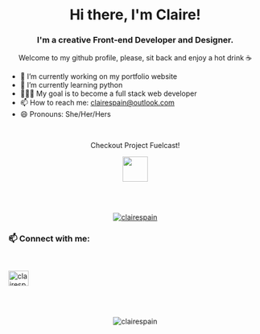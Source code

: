<h1 align="center"> Hi there, I'm Claire!</h1>

<h3 align="center"> I'm a creative Front-end Developer and Designer.</h3>

<p align="center">Welcome to my github profile, please, sit back and enjoy a hot drink ☕</p>

- 🔭 I’m currently working on my portfolio website
- 🌱 I’m currently learning python
- 👨🏻‍💻 My goal is to become a full stack web developer
- 📫 How to reach me: clairespain@outlook.com
- 😄 Pronouns: She/Her/Hers
  
<br/>
<p align="center" > Checkout Project Fuelcast! </p>
<p align="center">
<a href="https://www.fuelcast.net" align="center">
  <img src="https://assets.codepen.io/5120460/wildfire.png" height="50px">
<a>
 </p>
  
<br>
<br>
<p align="center"> <a href="https://github.com/ryo-ma/github-profile-trophy"><img src="https://github-profile-trophy.vercel.app/?username=clairespain&row=1&theme=gitdimmed&margin-w=15&margin-h=15&no-frame=true" alt="clairespain" /></a> </p>

<h3 align="left">📫 Connect with me:</h3>
<br/>
<p align="left">

<!-- <a href="clairespain.com" target="blank"><img align="center" src="https://raw.githubusercontent.com/rahuldkjain/github-profile-readme-generator/master/src/images/icons/Social/globe.svg" alt="claire-spain" height="30" width="40" /></a> -->
<!-- <a href="https://linkedin.com/in/claire-spain" target="blank"><img align="center" src="https://raw.githubusercontent.com/rahuldkjain/github-profile-readme-generator/master/src/images/icons/Social/linked-in-alt.svg" alt="claire-spain" height="30" width="40" /></a>
s
<a href="https://dribbble.com/clairespain" target="blank"><img align="center" src="https://raw.githubusercontent.com/rahuldkjain/github-profile-readme-generator/master/src/images/icons/Social/dribbble.svg" alt="clairespain" height="30" width="40" /></a>
-->
<a href="https://www.behance.net/clairespain/projects" target="blank"><img align="center" src="https://raw.githubusercontent.com/rahuldkjain/github-profile-readme-generator/master/src/images/icons/Social/behance.svg" alt="clairespain" height="30" width="40" /></a>
<!-- </p> -->
<br/>
<br/>


<!-- <h3 align="left">Languages and Tools:</h3>
<br/>
<p align="left"> <a href="https://developer.android.com" target="_blank"> <img src="https://raw.githubusercontent.com/devicons/devicon/master/icons/android/android-original-wordmark.svg" alt="android" width="40" height="40"/> </a> <a href="https://getbootstrap.com" target="_blank"> <img src="https://raw.githubusercontent.com/devicons/devicon/master/icons/bootstrap/bootstrap-plain-wordmark.svg" alt="bootstrap" width="40" height="40"/> </a> <a href="https://canvasjs.com" target="_blank"> <img src="https://raw.githubusercontent.com/Hardik0307/Hardik0307/master/assets/canvasjs-charts.svg" alt="canvasjs" width="40" height="40"/> </a> <a href="https://www.w3schools.com/css/" target="_blank"> <img src="https://raw.githubusercontent.com/devicons/devicon/master/icons/css3/css3-original-wordmark.svg" alt="css3" width="40" height="40"/> </a> <a href="https://firebase.google.com/" target="_blank"> <img src="https://www.vectorlogo.zone/logos/firebase/firebase-icon.svg" alt="firebase" width="40" height="40"/> </a> <a href="https://cloud.google.com" target="_blank"> <img src="https://www.vectorlogo.zone/logos/google_cloud/google_cloud-icon.svg" alt="gcp" width="40" height="40"/> </a> <a href="https://git-scm.com/" target="_blank"> <img src="https://www.vectorlogo.zone/logos/git-scm/git-scm-icon.svg" alt="git" width="40" height="40"/> </a> <a href="https://www.w3.org/html/" target="_blank"> <img src="https://raw.githubusercontent.com/devicons/devicon/master/icons/html5/html5-original-wordmark.svg" alt="html5" width="40" height="40"/> </a> <a href="https://www.adobe.com/in/products/illustrator.html" target="_blank"> <img src="https://www.vectorlogo.zone/logos/adobe_illustrator/adobe_illustrator-icon.svg" alt="illustrator" width="40" height="40"/> </a> <a href="https://developer.mozilla.org/en-US/docs/Web/JavaScript" target="_blank"> <img src="https://raw.githubusercontent.com/devicons/devicon/master/icons/javascript/javascript-original.svg" alt="javascript" width="40" height="40"/> </a> <a href="https://www.microsoft.com/en-us/sql-server" target="_blank"> <img src="https://www.svgrepo.com/show/303229/microsoft-sql-server-logo.svg" alt="mssql" width="40" height="40"/> </a> <a href="https://www.mysql.com/" target="_blank"> <img src="https://raw.githubusercontent.com/devicons/devicon/master/icons/mysql/mysql-original-wordmark.svg" alt="mysql" width="40" height="40"/> </a> <a href="https://www.photoshop.com/en" target="_blank"> <img src="https://raw.githubusercontent.com/devicons/devicon/master/icons/photoshop/photoshop-line.svg" alt="photoshop" width="40" height="40"/> </a> <a href="https://www.php.net" target="_blank"> <img src="https://raw.githubusercontent.com/devicons/devicon/master/icons/php/php-original.svg" alt="php" width="40" height="40"/> </a> <a href="https://reactjs.org/" target="_blank"> <img src="https://raw.githubusercontent.com/devicons/devicon/master/icons/react/react-original-wordmark.svg" alt="react" width="40" height="40"/> </a> <a href="https://reactnative.dev/" target="_blank"> <img src="https://reactnative.dev/img/header_logo.svg" alt="reactnative" width="40" height="40"/> </a> <a href="https://unity.com/" target="_blank"> <img src="https://www.vectorlogo.zone/logos/unity3d/unity3d-icon.svg" alt="unity" width="40" height="40"/> </a> <a href="https://www.adobe.com/products/xd.html" target="_blank"> <img src="https://cdn.worldvectorlogo.com/logos/adobe-xd.svg" alt="xd" width="40" height="40"/> </a> </p>

<br/>
 -->

<!-- <p align="center">&nbsp;<img align="center" src="https://github-readme-stats.vercel.app/api?username=clairespain&show_icons=true&locale=en" alt="clairespain" /></p> -->

<p align="center"><img align="center" src="https://github-readme-streak-stats.herokuapp.com/?user=clairespain&" alt="clairespain" /></p>

